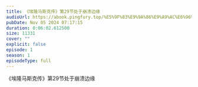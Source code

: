 ```yaml
---
title: 《埃隆马斯克传》第29节处于崩溃边缘
audioUrl: https://abook.pingfury.top/%E5%9F%83%E9%9A%86%E9%A9%AC%E6%96%AF%E5%85%8B%E4%BC%A0-30-%E7%AC%AC29%E8%8A%82%E5%A4%84%E4%BA%8E%E5%B4%A9%E6%BA%83%E8%BE%B9%E7%BC%98-8w473dka.mp3
pubDate: Nov 05 2024 07:17:15
duration: 0:06:02.612500
size: 11331
cover: ""
explicit: false
episode: 1
season: 1
episodeType: full
---
```

《埃隆马斯克传》第29节处于崩溃边缘